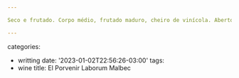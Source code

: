 ```yaml
---

Seco e frutado. Corpo médio, frutado maduro, cheiro de vinícola. Aberto na degustação de pão italiano com manteiga, queijos e molhos em casa.

---
```

categories:
- writting
date: '2023-01-02T22:56:26-03:00'
tags:
- wine
title: El Porvenir Laborum Malbec
